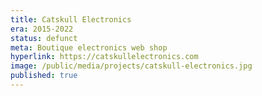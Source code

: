```yaml
---
title: Catskull Electronics
era: 2015-2022
status: defunct
meta: Boutique electronics web shop
hyperlink: https://catskullelectronics.com
image: /public/media/projects/catskull-electronics.jpg
published: true
---
```

